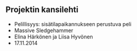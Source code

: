 
## Projektin kansilehti 

* Pelillisyys: sisätilapaikannukseen perustuva peli
* Massive Sledgehammer 
* Elina Härkönen ja Liisa Hyvönen
* 17.11.2014


